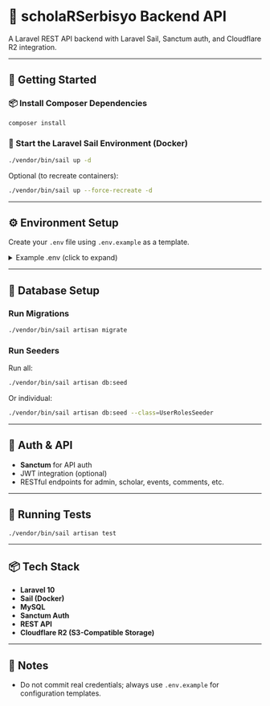 # 🧠 scholaRSerbisyo Backend API

A Laravel REST API backend with Laravel Sail, Sanctum auth, and Cloudflare R2 integration.

---

## 🚀 Getting Started

### 📦 Install Composer Dependencies

```bash
composer install
```

### 🐳 Start the Laravel Sail Environment (Docker)

```bash
./vendor/bin/sail up -d
```

Optional (to recreate containers):

```bash
./vendor/bin/sail up --force-recreate -d
```

---

## ⚙️ Environment Setup

Create your `.env` file using `.env.example` as a template.

<details>
<summary>Example .env (click to expand)</summary>

```env
APP_NAME=Laravel
APP_ENV=local
APP_KEY=base64:your-app-key-here
APP_DEBUG=true
APP_TIMEZONE=Asia/Manila
APP_URL=http://localhost

APP_LOCALE=en
APP_FALLBACK_LOCALE=en
APP_FAKER_LOCALE=en_US

APP_MAINTENANCE_DRIVER=file
# APP_MAINTENANCE_STORE=database

BCRYPT_ROUNDS=12

LOG_CHANNEL=stack
LOG_STACK=single
LOG_DEPRECATIONS_CHANNEL=null
LOG_LEVEL=debug

DB_CONNECTION=mysql
DB_HOST=mysql
DB_PORT=3306
DB_DATABASE=laravel
DB_USERNAME=sail
DB_PASSWORD=password

SESSION_DRIVER=database
SESSION_LIFETIME=120
SESSION_ENCRYPT=false
SESSION_PATH=/
SESSION_DOMAIN=null

BROADCAST_CONNECTION=log
FILESYSTEM_DISK=local
QUEUE_CONNECTION=database

CACHE_STORE=database
CACHE_PREFIX=

MEMCACHED_HOST=127.0.0.1

REDIS_CLIENT=phpredis
REDIS_HOST=redis
REDIS_PASSWORD=null
REDIS_PORT=6379

MAIL_MAILER=smtp
MAIL_HOST=mailpit
MAIL_PORT=1025
MAIL_USERNAME=null
MAIL_PASSWORD=null
MAIL_ENCRYPTION=null
MAIL_FROM_ADDRESS="hello@example.com"
MAIL_FROM_NAME="${APP_NAME}"

AWS_ACCESS_KEY_ID=your-aws-access-key-id
AWS_SECRET_ACCESS_KEY=your-aws-secret-access-key
AWS_DEFAULT_REGION=us-east-1
AWS_BUCKET=your-aws-bucket-name
AWS_USE_PATH_STYLE_ENDPOINT=false

VITE_APP_NAME="${APP_NAME}"

SCOUT_DRIVER=meilisearch
MEILISEARCH_HOST=http://meilisearch:7700
MEILISEARCH_NO_ANALYTICS=false

# Cloudflare R2
CLOUDFLARE_ACCOUNT_ID=your-cloudflare-account-id
CLOUDFLARE_ACCESS_KEY_ID=your-cloudflare-access-key
CLOUDFLARE_SECRET_ACCESS_KEY=your-cloudflare-secret-key
CLOUDFLARE_BUCKET_NAME=eventimages
```

</details>

---

## 🔧 Database Setup

### Run Migrations

```bash
./vendor/bin/sail artisan migrate
```

### Run Seeders

Run all:

```bash
./vendor/bin/sail artisan db:seed
```

Or individual:

```bash
./vendor/bin/sail artisan db:seed --class=UserRolesSeeder
```

---

## 🔐 Auth & API

- **Sanctum** for API auth
- JWT integration (optional)
- RESTful endpoints for admin, scholar, events, comments, etc.

---

## 🧪 Running Tests

```bash
./vendor/bin/sail artisan test
```

---

## 📦 Tech Stack

- **Laravel 10**
- **Sail (Docker)**
- **MySQL**
- **Sanctum Auth**
- **REST API**
- **Cloudflare R2 (S3-Compatible Storage)**

---

## 📌 Notes

- Do not commit real credentials; always use `.env.example` for configuration templates.
